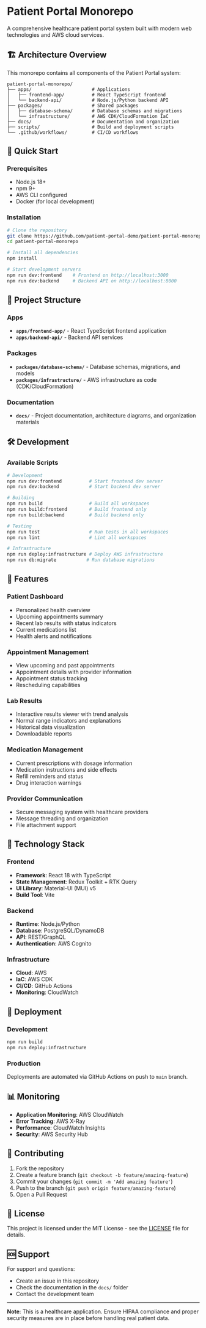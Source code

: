 # Patient Portal Monorepo

A comprehensive healthcare patient portal system built with modern web technologies and AWS cloud services.

## 🏗 Architecture Overview

This monorepo contains all components of the Patient Portal system:

```
patient-portal-monorepo/
├── apps/                      # Applications
│   ├── frontend-app/          # React TypeScript frontend
│   └── backend-api/           # Node.js/Python backend API
├── packages/                  # Shared packages
│   ├── database-schema/       # Database schemas and migrations
│   └── infrastructure/        # AWS CDK/CloudFormation IaC
├── docs/                      # Documentation and organization
├── scripts/                   # Build and deployment scripts
└── .github/workflows/         # CI/CD workflows
```

## 🚀 Quick Start

### Prerequisites
- Node.js 18+
- npm 9+
- AWS CLI configured
- Docker (for local development)

### Installation
```bash
# Clone the repository
git clone https://github.com/patient-portal-demo/patient-portal-monorepo.git
cd patient-portal-monorepo

# Install all dependencies
npm install

# Start development servers
npm run dev:frontend    # Frontend on http://localhost:3000
npm run dev:backend     # Backend API on http://localhost:8000
```

## 📁 Project Structure

### Apps
- **`apps/frontend-app/`** - React TypeScript frontend application
- **`apps/backend-api/`** - Backend API services

### Packages
- **`packages/database-schema/`** - Database schemas, migrations, and models
- **`packages/infrastructure/`** - AWS infrastructure as code (CDK/CloudFormation)

### Documentation
- **`docs/`** - Project documentation, architecture diagrams, and organization materials

## 🛠 Development

### Available Scripts

```bash
# Development
npm run dev:frontend          # Start frontend dev server
npm run dev:backend           # Start backend dev server

# Building
npm run build                 # Build all workspaces
npm run build:frontend        # Build frontend only
npm run build:backend         # Build backend only

# Testing
npm run test                  # Run tests in all workspaces
npm run lint                  # Lint all workspaces

# Infrastructure
npm run deploy:infrastructure # Deploy AWS infrastructure
npm run db:migrate           # Run database migrations
```

## 🏥 Features

### Patient Dashboard
- Personalized health overview
- Upcoming appointments summary
- Recent lab results with status indicators
- Current medications list
- Health alerts and notifications

### Appointment Management
- View upcoming and past appointments
- Appointment details with provider information
- Appointment status tracking
- Rescheduling capabilities

### Lab Results
- Interactive results viewer with trend analysis
- Normal range indicators and explanations
- Historical data visualization
- Downloadable reports

### Medication Management
- Current prescriptions with dosage information
- Medication instructions and side effects
- Refill reminders and status
- Drug interaction warnings

### Provider Communication
- Secure messaging system with healthcare providers
- Message threading and organization
- File attachment support

## 🔧 Technology Stack

### Frontend
- **Framework**: React 18 with TypeScript
- **State Management**: Redux Toolkit + RTK Query
- **UI Library**: Material-UI (MUI) v5
- **Build Tool**: Vite

### Backend
- **Runtime**: Node.js/Python
- **Database**: PostgreSQL/DynamoDB
- **API**: REST/GraphQL
- **Authentication**: AWS Cognito

### Infrastructure
- **Cloud**: AWS
- **IaC**: AWS CDK
- **CI/CD**: GitHub Actions
- **Monitoring**: CloudWatch

## 🚀 Deployment

### Development
```bash
npm run build
npm run deploy:infrastructure
```

### Production
Deployments are automated via GitHub Actions on push to `main` branch.

## 📊 Monitoring

- **Application Monitoring**: AWS CloudWatch
- **Error Tracking**: AWS X-Ray
- **Performance**: CloudWatch Insights
- **Security**: AWS Security Hub

## 🤝 Contributing

1. Fork the repository
2. Create a feature branch (`git checkout -b feature/amazing-feature`)
3. Commit your changes (`git commit -m 'Add amazing feature'`)
4. Push to the branch (`git push origin feature/amazing-feature`)
5. Open a Pull Request

## 📄 License

This project is licensed under the MIT License - see the [LICENSE](LICENSE) file for details.

## 🆘 Support

For support and questions:
- Create an issue in this repository
- Check the documentation in the `docs/` folder
- Contact the development team

---

**Note**: This is a healthcare application. Ensure HIPAA compliance and proper security measures are in place before handling real patient data.
